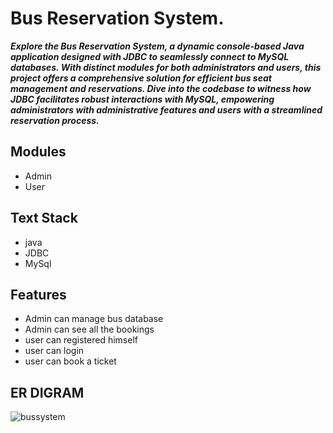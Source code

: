  # Bus Reservation System. #
 
 ***Explore the Bus Reservation System, a dynamic console-based Java application designed with JDBC to seamlessly connect to MySQL databases. With distinct modules for both administrators and users, this project offers a comprehensive solution for efficient bus seat management and reservations. Dive into the codebase to witness how JDBC facilitates robust interactions with MySQL, empowering administrators with administrative features and users with a streamlined reservation process.***

## Modules ##
  - Admin
  - User
  
 ## Text Stack ##
  - java
  - JDBC
  - MySql

## Features ##
 - Admin can manage bus database
 - Admin can see all the bookings
 - user can registered himself
 - user can login 
 - user can book a ticket

## ER DIGRAM ##  
   
   
![bussystem](https://user-images.githubusercontent.com/110126989/229400887-b147b6e8-e794-46e6-b86a-b98e28b197d5.png)
